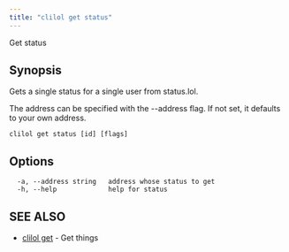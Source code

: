 ```yaml
---
title: "clilol get status"
---
```


Get status

## Synopsis

Gets a single status for a single user from status.lol.

The address can be specified with the --address flag. If not set,
it defaults to your own address.

```
clilol get status [id] [flags]
```

## Options

```
  -a, --address string   address whose status to get
  -h, --help             help for status
```

## SEE ALSO

* [clilol get](clilol_get.md)	 - Get things
